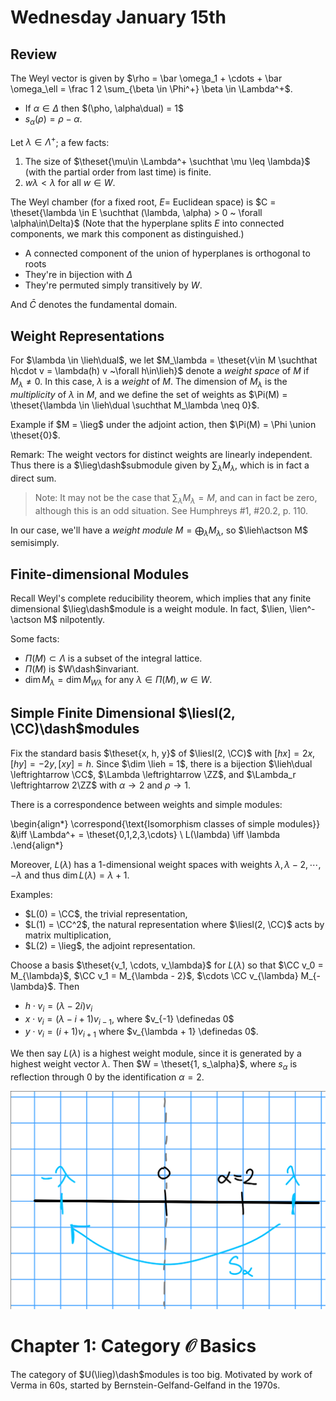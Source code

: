 # Wednesday January 15th

## Review

The Weyl vector is given by $\rho = \bar \omega_1 + \cdots + \bar \omega_\ell = \frac 1 2 \sum_{\beta \in \Phi^+} \beta \in \Lambda^+$.

- If $\alpha \in \Delta$ then $(\pho, \alpha\dual) = 1$
- $s_\alpha(\rho) = \rho - \alpha$.

Let $\lambda \in \Lambda^+$; a few facts:

1. The size of $\theset{\mu\in \Lambda^+ \suchthat \mu \leq \lambda}$ (with the partial order from last time) is finite.
2. $w\lambda < \lambda$ for all $w\in W$.

The Weyl chamber (for a fixed root, $E =$ Euclidean space) is $C = \theset{\lambda \in E \suchthat (\lambda, \alpha) > 0 ~ \forall \alpha\in\Delta}$
(Note that the hyperplane splits $E$ into connected components, we mark this component as distinguished.)

- A connected component of the union of hyperplanes is orthogonal to roots
- They're in bijection with $\Delta$
- They're permuted simply transitively by $W$.

And $\bar C$ denotes the fundamental domain.

## Weight Representations

For $\lambda \in \lieh\dual$, we let $M_\lambda = \theset{v\in M \suchthat h\cdot v = \lambda(h) v ~\forall h\in\lieh}$ denote a *weight space* of $M$ if $M_\lambda \neq 0$.
In this case, $\lambda$ is a *weight* of $M$.
The dimension of $M_\lambda$ is the *multiplicity* of $\lambda$ in $M$, and we define the set of weights as $\Pi(M) = \theset{\lambda \in \lieh\dual \suchthat M_\lambda \neq 0}$.

Example if $M = \lieg$ under the adjoint action, then $\Pi(M) = \Phi \union \theset{0}$.

Remark:
The weight vectors for distinct weights are linearly independent.
Thus there is a $\lieg\dash$submodule given by $\sum_\lambda M_\lambda$, which is in fact a direct sum.

> Note: It may not be the case that $\sum_\lambda M_\lambda = M$, and can in fact be zero, although this is an odd situation.
> See Humphreys \#1, \#20.2, p. 110.

In our case, we'll have a *weight module* $M = \bigoplus_\lambda M_\lambda$, so $\lieh\actson M$ semisimply.

## Finite-dimensional Modules

Recall Weyl's complete reducibility theorem, which implies that any finite dimensional $\lieg\dash$module is a weight module.
In fact, $\lien, \lien^- \actson M$ nilpotently.

Some facts:

- $\Pi(M) \subset \Lambda$ is a subset of the integral lattice.
- $\Pi(M)$ is $W\dash$invariant.
- $\dim M_\lambda = \dim M_{W\lambda}$ for any $\lambda \in \Pi(M), w\in W$.

## Simple Finite Dimensional $\liesl(2, \CC)\dash$modules

Fix the standard basis $\theset{x, h, y}$ of $\liesl(2, \CC)$ with $[h x] = 2x, [h y] = -2y, [x y] = h$.
Since $\dim \lieh = 1$, there is a bijection $\lieh\dual \leftrightarrow \CC$, $\Lambda \leftrightarrow \ZZ$, and $\Lambda_r \leftrightarrow 2\ZZ$ with $\alpha \to 2$ and $\rho \to 1$.

There is a correspondence between weights and simple modules:

\begin{align*}
\correspond{\text{Isomorphism classes of simple modules}} &\iff \Lambda^+ = \theset{0,1,2,3,\cdots} \\
L(\lambda) \iff \lambda
.\end{align*}

Moreover, $L(\lambda)$ has a 1-dimensional weight spaces with weights $\lambda, \lambda - 2, \cdots, -\lambda$
and thus $\dim L(\lambda) = \lambda + 1$.

Examples:

- $L(0) = \CC$, the trivial representation,
- $L(1) = \CC^2$, the natural representation where $\liesl(2, \CC)$ acts by matrix multiplication,
- $L(2) = \lieg$, the adjoint representation.

Choose a basis $\theset{v_1, \cdots, v_\lambda}$ for $L(\lambda)$ so that $\CC v_0 = M_{\lambda}$, $\CC v_1 = M_{\lambda - 2}$, $\cdots \CC v_{\lambda} M_{-\lambda}$.
Then 

- $h\cdot v_i = (\lambda - 2i) v_i$
- $x \cdot v_i = (\lambda - i + 1) v_{i-1}$, where $v_{-1} \definedas 0$
- $y \cdot v_i = (i + 1)v_{i+1}$ where $v_{\lambda + 1} \definedas 0$.

We then say $L(\lambda)$ is a highest weight module, since it is generated by a highest weight vector $\lambda$.
Then $W = \theset{1, s_\alpha}$, where $s_\alpha$ is reflection through 0 by the identification $\alpha = 2$.

![Image](figures/2020-01-15-09:38.png)


# Chapter 1: Category $\mathcal O$ Basics

The category of $U(\lieg)\dash$modules is too big.
Motivated by work of Verma in 60s, started by Bernstein-Gelfand-Gelfand in the 1970s.
